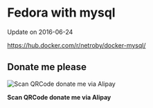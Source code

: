 # Fedora with mysql
Update on 2016-06-24

https://hub.docker.com/r/netroby/docker-mysql/

## Donate me please

![Scan QRCode donate me via Alipay](https://www.netroby.com/assets/images/alipayme.jpg)

**Scan QRCode donate me via Alipay**
